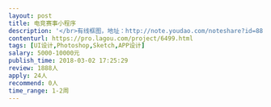 ```yaml
---                
layout: post       
title: 电竞赛事小程序           
description: '</br>有线框图，地址：http://note.youdao.com/noteshare?id=88f7fd8162308788be2b2f0b1ae3b3ff&amp;sub=5F64520CE1E6402FB5EBFFBEDDBEB34D</br>实现excel表中的所有页面，去除重复的，大约20个页面左右，活要的比较急，要求两周以内交付</br>'     
contenturl: https://pro.lagou.com/project/6499.html      
tags: [UI设计,Photoshop,Sketch,APP设计]            
salary: 5000-10000元          
publish_time: 2018-03-02 17:25:29         
review: 1888人                   
apply: 24人                   
recommend: 0人                   
time_range: 1-2周              
---                 
```

